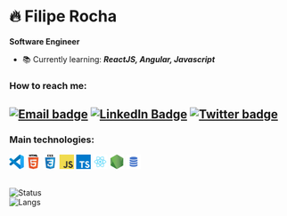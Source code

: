 # 🔥 Filipe Rocha

**Software Engineer**

- 📚 Currently learning: **_ReactJS, Angular, Javascript_**

### How to reach me:

[![Email badge](https://img.shields.io/badge/email-red?style=for-the-badge&logo=gmail&logoColor=white)](mailto:filipesilva.tmsi@gmail.com?subject=Hi)
<a href="https://linkedin.com/in/filiperochs" target="_blank">![LinkedIn Badge](https://img.shields.io/badge/linkedin-blue?logo=linkedin&style=for-the-badge&logoColor=white)</a>
[![Twitter badge](https://img.shields.io/badge/instagram-black?logo=instagram&style=for-the-badge&logoColor=white)](https://instagram.com/liperocha13)
---

### Main technologies:
<p align="left">
<code><img title="Visual Studio Code" width="26px" src="https://raw.githubusercontent.com/github/explore/80688e429a7d4ef2fca1e82350fe8e3517d3494d/topics/visual-studio-code/visual-studio-code.png" /></code>
<code><img title="HTML5" width="26px" src="https://raw.githubusercontent.com/github/explore/80688e429a7d4ef2fca1e82350fe8e3517d3494d/topics/html/html.png" /></code>
<code><img title="CSS3" width="26px" src="https://raw.githubusercontent.com/github/explore/80688e429a7d4ef2fca1e82350fe8e3517d3494d/topics/css/css.png" /></code>
<code><img title="JavaScript" width="26px" src="https://raw.githubusercontent.com/github/explore/80688e429a7d4ef2fca1e82350fe8e3517d3494d/topics/javascript/javascript.png" /></code>
<code><img title="TypeScript" width="26px" src="https://raw.githubusercontent.com/github/explore/80688e429a7d4ef2fca1e82350fe8e3517d3494d/topics/typescript/typescript.png" /></code>
<code><img title="React" width="26px" src="https://raw.githubusercontent.com/github/explore/80688e429a7d4ef2fca1e82350fe8e3517d3494d/topics/react/react.png" /></code>
<code><img title="JavaScript" width="26px" src="https://raw.githubusercontent.com/github/explore/80688e429a7d4ef2fca1e82350fe8e3517d3494d/topics/nodejs/nodejs.png"></code>
<code><img title="SQL" width="26px" src="https://raw.githubusercontent.com/github/explore/80688e429a7d4ef2fca1e82350fe8e3517d3494d/topics/sql/sql.png" /></code>
</p>

<br>

<img src="https://github-readme-stats.vercel.app/api?username=filiperochs&show_icons=tru&theme=dracula" alt="Status" />

<br>

<img src="https://github-readme-stats.vercel.app/api/top-langs/?username=filiperochs&layout=compact&show_icons=true&theme=dracula" alt="Langs" />
